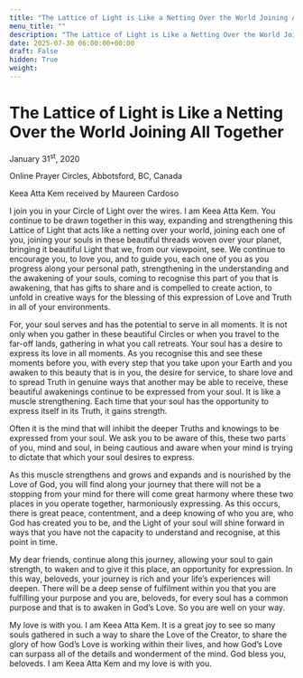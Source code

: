 ```yaml
---
title: "The Lattice of Light is Like a Netting Over the World Joining All Together"
menu_title: ""
description: "The Lattice of Light is Like a Netting Over the World Joining All Together"
date: 2025-07-30 06:00:00+00:00
draft: False
hidden: True
weight:
---
```

# The Lattice of Light is Like a Netting Over the World Joining All Together

January 31<sup>st</sup>, 2020

Online Prayer Circles, Abbotsford, BC, Canada

Keea Atta Kem received by Maureen Cardoso

I join you in your Circle of Light over the wires. I am Keea Atta Kem. You continue to be drawn together in this way, expanding and strengthening this Lattice of Light that acts like a netting over your world, joining each one of you, joining your souls in these beautiful threads woven over your planet, bringing it beautiful Light that we, from our viewpoint, see. We continue to encourage you, to love you, and to guide you, each one of you as you progress along your personal path, strengthening in the understanding and the awakening of your souls, coming to recognise this part of you that is awakening, that has gifts to share and is compelled to create action, to unfold in creative ways for the blessing of this expression of Love and Truth in all of your environments.

For, your soul serves and has the potential to serve in all moments. It is not only when you gather in these beautiful Circles or when you travel to the far-off lands, gathering in what you call retreats. Your soul has a desire to express its love in all moments. As you recognise this and see these moments before you, with every step that you take upon your Earth and you awaken to this beauty that is in you, the desire for service, to share love and to spread Truth in genuine ways that another may be able to receive, these beautiful awakenings continue to be expressed from your soul. It is like a muscle strengthening. Each time that your soul has the opportunity to express itself in its Truth, it gains strength.

Often it is the mind that will inhibit the deeper Truths and knowings to be expressed from your soul. We ask you to be aware of this, these two parts of you, mind and soul, in being cautious and aware when your mind is trying to dictate that which your soul desires to express.

As this muscle strengthens and grows and expands and is nourished by the Love of God, you will find along your journey that there will not be a stopping from your mind for there will come great harmony where these two places in you operate together, harmoniously expressing. As this occurs, there is great peace, contentment, and a deep knowing of who you are, who God has created you to be, and the Light of your soul will shine forward in ways that you have not the capacity to understand and recognise, at this point in time.

My dear friends, continue along this journey, allowing your soul to gain strength, to waken and to give it this place, an opportunity for expression. In this way, beloveds, your journey is rich and your life’s experiences will deepen. There will be a deep sense of fulfilment within you that you are fulfilling your purpose and you are, beloveds, for every soul has a common purpose and that is to awaken in God’s Love. So you are well on your way.

My love is with you. I am Keea Atta Kem. It is a great joy to see so many souls gathered in such a way to share the Love of the Creator, to share the glory of how God’s Love is working within their lives, and how God’s Love can surpass all of the details and wonderment of the mind. God bless you, beloveds. I am Keea Atta Kem and my love is with you.
